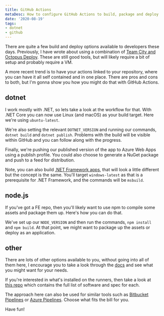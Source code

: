 ```yaml
---
title: GitHub Actions
metaDesc: How to configure GitHub Actions to build, package and deploy your project.
date: '2020-08-19'
tags: 
- dotnet
- github
---
```


There are quite a few build and deploy options available to developers these days. Previously, I have wrote about using a combination of [Team City and Octopus Deploy](http://mozzy.dev/posts/continuous-delivery-for-dotnet-revisited/). These are still good tools, but will likely require a bit of setup and probably require a VM. 

A more recent trend is to have your actions linked to your repository, where you can have it all self contained and in one place. There are pros and cons to both, but I'm gonna show you how you might do that with GitHub Actions.

## dotnet

I work mostly with .NET, so lets take a look at the workflow for that. With .NET Core you can now use Linux (and macOS) as your build target. Here we're using `ubuntu-latest`. 

We're also setting the relevant `DOTNET_VERSION` and running our commands, `dotnet build` and `dotnet publish`. Problems with the build will be visible within GitHub and you can follow along with the progress.

Finally, we're pushing our published version of the app to Azure Web Apps using a publish profile. You could also choose to generate a NuGet package and push to a feed for distribution. 

<script src="https://gist.github.com/tcmorris/dada56a630316670a064882a2753f04f.js"></script>

Note, you can also build [.NET Framework apps](https://github.com/Azure-Samples/dotnet-sample/blob/master/.github/workflows/aspnet.yml), that will look a little different but the concept is the same. You'll target `windows-latest` as that is a prerequisite for .NET Framework, and the commands will be `msbuild`.

## node.js

If you've got a FE repo, then you'll likely want to use npm to compile some assets and package them up. Here's how you can do that. 

We've set up our `NODE_VERSION` and then run the commands, `npm install` and `npm build`. At that point, we might want to package up the assets or deploy as an application. 

<script src="https://gist.github.com/tcmorris/a779e0c62f9db194b7a15bdef0ec696e.js"></script>

## other

There are lots of other options available to you, without going into all of them here, I encourage you to take a look through the [docs](https://docs.github.com/en/actions/language-and-framework-guides) and see what you might want for your needs. 

If you're interested in what's installed on the runners, then take a look at [this repo](https://github.com/actions/virtual-environments) which contains the full list of software and spec for each.

The approach here can also be used for similar tools such as [Bitbucket Pipelines](https://bitbucket.org/product/features/pipelines) or [Azure Pipelines](https://azure.microsoft.com/en-us/services/devops/pipelines/). Choose what fits the bill for you.

Have fun!

